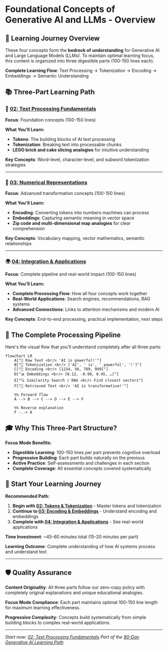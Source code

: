 # Foundational Concepts of Generative AI and LLMs - Overview

## 🎯 Learning Journey Overview

These four concepts form the **bedrock of understanding** for Generative AI and Large Language Models (LLMs). To maintain optimal learning focus, this content is organized into three digestible parts (100-150 lines each).

**Complete Learning Flow**: Text Processing → Tokenization → Encoding → Embeddings → Semantic Understanding

## 📚 Three-Part Learning Path

### 🧩 [02: Text Processing Fundamentals](./02_tokens-tokenization.md)

**Focus**: Foundation concepts (100-150 lines)

**What You'll Learn:**

- **Tokens**: The building blocks of AI text processing
- **Tokenization**: Breaking text into processable chunks  
- **LEGO brick and cake slicing analogies** for intuitive understanding

**Key Concepts**: Word-level, character-level, and subword tokenization strategies

---

### 🔢 [03: Numerical Representations](./03_encoding-embeddings.md)

**Focus**: Advanced transformation concepts (100-150 lines)

**What You'll Learn:**

- **Encoding**: Converting tokens into numbers machines can process
- **Embeddings**: Capturing semantic meaning in vector space
- **Zip code and multi-dimensional map analogies** for clear comprehension

**Key Concepts**: Vocabulary mapping, vector mathematics, semantic relationships

---

### 🌍 [04: Integration & Applications](./04_integration-applications.md)

**Focus**: Complete pipeline and real-world impact (100-150 lines)

**What You'll Learn:**

- **Complete Processing Flow**: How all four concepts work together
- **Real-World Applications**: Search engines, recommendations, RAG systems
- **Advanced Connections**: Links to attention mechanisms and modern AI

**Key Concepts**: End-to-end processing, practical implementation, next steps

## 🔄 The Complete Processing Pipeline

Here's the visual flow that you'll understand completely after all three parts:

```mermaid
flowchart LR
    A["📝 Raw Text <br/> 'AI is powerful!'"]
    B["🔹 Tokenization <br/> ['AI', ' is', ' powerful', '!']"]
    C["🔢 Encoding <br/> [1234, 56, 789, 999]"]
    D["📊 Embeddings <br/> [0.12, -0.98, 0.45, …]"]
    E["🔍 Similarity Search / RAG <br/> Find closest vectors"]
    F["📄 Retrieved Text <br/> 'AI is transformative!'"]

    %% Forward flow
    A --> B --> C --> D --> E --> F

    %% Reverse explanation
    F -.-> A
```

## 🎓 Why This Three-Part Structure?

**Focus Mode Benefits:**

- **Digestible Learning**: 100-150 lines per part prevents cognitive overload
- **Progressive Building**: Each part builds naturally on the previous
- **Active Practice**: Self-assessments and challenges in each section
- **Complete Coverage**: All essential concepts covered systematically

## 🚀 Start Your Learning Journey

**Recommended Path:**

1. **Begin with [02: Tokens & Tokenization](./02_tokens-tokenization.md)** - Master tokens and tokenization
2. **Continue to [03: Encoding & Embeddings](./03_encoding-embeddings.md)** - Understand encoding and embeddings  
3. **Complete with [04: Integration & Applications](./04_integration-applications.md)** - See real-world applications

**Time Investment**: ~45-60 minutes total (15-20 minutes per part)

**Learning Outcome**: Complete understanding of how AI systems process and understand text

---

## 🛡️ Quality Assurance

**Content Originality**: All three parts follow our zero-copy policy with completely original explanations and unique educational analogies.

**Focus Mode Compliance**: Each part maintains optimal 100-150 line length for maximum learning effectiveness.

**Progressive Complexity**: Concepts build systematically from simple building blocks to complex real-world applications.

---

*Start now: [02: Text Processing Fundamentals](./02_tokens-tokenization.md)*
*Part of the [90-Day Generative AI Learning Path](../learning-path-90-days.md)*
